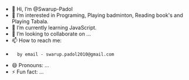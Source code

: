 - 👋 Hi, I’m @Swarup-Padol
- 👀 I’m interested in Programing, Playing badminton, Reading book's and Playing Tabala.
- 🌱 I’m currently learning JavaScript.
- 💞️ I’m looking to collaborate on ...
- 📫 How to reach me:
-       by email - swarup.padol2010@gmail.com
- 😄 Pronouns: ...
- ⚡ Fun fact: ...

<!---
Swarup-Padol/Swarup-Padol is a ✨ special ✨ repository because its `README.md` (this file) appears on your GitHub profile.
You can click the Preview link to take a look at your changes.
--->
